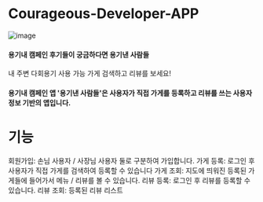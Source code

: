 # Courageous-Developer-APP

![image](https://user-images.githubusercontent.com/55770848/132479866-83b5d1e9-545e-43f4-8a4a-516c0b034aca.png)

#### 용기내 캠페인 후기들이 궁금하다면 용기낸 사람들
내 주변 다회용기 사용 가능 가게 검색하고 리뷰를 보세요!

#### 용기내 캠페인 앱 '용기낸 사람들'은 사용자가 직접 가게를 등록하고 리뷰를 쓰는 사용자 정보 기반의 앱입니다.


# 기능
회원가입: 손님 사용자 / 사장님 사용자 둘로 구분하여 가입합니다.
가게 등록: 로그인 후 사용자가 직접 가게를 검색하여 등록할 수 있습니다
가게 조회: 지도에 띄워진 등록된 가게들에 들어가서 메뉴 / 리뷰를 볼 수 있습니다.
리뷰 등록: 로그인 후 리뷰를 등록할 수 있습니다.
리뷰 조회: 등록된 리뷰 리스트
<!-- ![image](https://user-images.githubusercontent.com/55770848/132479981-ef1a9c51-3ec1-4b28-9efa-8d6b5395a3e8.png)

### API: https://github.com/980926a/Courageous-Developer-Server/wiki

# ERD

![image](https://user-images.githubusercontent.com/55770848/132480350-54769ca1-5385-4789-a23b-283e3707de67.png)

# Server-Architecture 

![image](https://user-images.githubusercontent.com/55652627/132682803-6c7eae4c-e2a0-4a7e-9971-86dac4f8501d.png) -->
